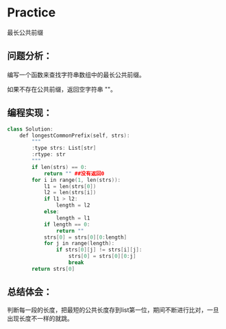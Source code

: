 # Practice
最长公共前缀
## 问题分析：
#### 
编写一个函数来查找字符串数组中的最长公共前缀。

如果不存在公共前缀，返回空字符串 ""。
## 编程实现：
```C++
class Solution:
    def longestCommonPrefix(self, strs):
        """
        :type strs: List[str]
        :rtype: str
        """
        if len(strs) == 0:  
            return "" ##没有返回0
        for i in range(1, len(strs)):  
            l1 = len(strs[0])  
            l2 = len(strs[i])  
            if l1 > l2:  
                length = l2  
            else:  
                length = l1  
            if length == 0:  
                return "" 
            strs[0] = strs[0][0:length]  
            for j in range(length):  
                if strs[0][j] != strs[i][j]:  
                    strs[0] = strs[0][0:j]  
                    break 
        return strs[0]
```
## 总结体会：
判断每一段的长度，把最短的公共长度存到list第一位，期间不断进行比对，一旦出现长度不一样的就跳。
